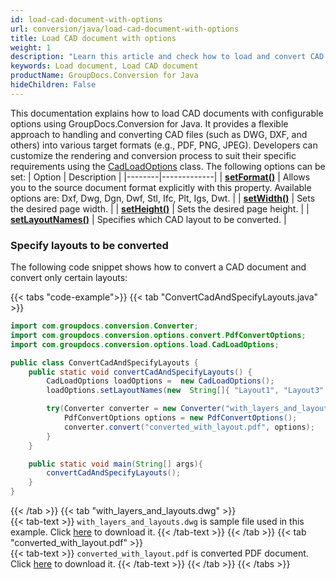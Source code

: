 ```yaml
---
id: load-cad-document-with-options
url: conversion/java/load-cad-document-with-options
title: Load CAD document with options
weight: 1
description: "Learn this article and check how to load and convert CAD documents with advanced options using GroupDocs.Conversion for Java API."
keywords: Load document, Load CAD document
productName: GroupDocs.Conversion for Java
hideChildren: False
---
```


This documentation explains how to load CAD documents with configurable options using GroupDocs.Conversion for Java. It provides a flexible approach to handling and converting CAD files (such as DWG, DXF, and others) into various target formats (e.g., PDF, PNG, JPEG). Developers can customize the rendering and conversion process to suit their specific requirements using the [CadLoadOptions](https://reference.groupdocs.com/java/conversion/com.groupdocs.conversion.options.load/CadLoadOptions) class. The following options can be set:
| Option | Description |
|--------|-------------|
| [**setFormat()**](https://reference.groupdocs.com/java/conversion/com.groupdocs.conversion.options.load/CadLoadOptions#setFormat(com.groupdocs.conversion.filetypes.CadFileType)) | Allows you to the source document format explicitly with this property. Available options are: Dxf, Dwg, Dgn, Dwf, Stl, Ifc, Plt, Igs, Dwt. |
| [**setWidth()**](https://reference.groupdocs.com/java/conversion/com.groupdocs.conversion.options.load/CadLoadOptions#setWidth(int)) | Sets the desired page width. |
| [**setHeight()**](https://reference.groupdocs.com/java/conversion/com.groupdocs.conversion.options.load/CadLoadOptions#setHeight(int)) | Sets the desired page height. |
| [**setLayoutNames()**](https://reference.groupdocs.com/conversion/java/com.groupdocs.conversion.options.load/CadLoadOptions#setLayoutNames(java.lang.String[])) | Specifies which CAD layout to be converted. |

### Specify layouts to be converted

The following code snippet shows how to convert a CAD document and convert only certain layouts:

{{< tabs "code-example">}}
{{< tab "ConvertCadAndSpecifyLayouts.java" >}}  
```java
import com.groupdocs.conversion.Converter;
import com.groupdocs.conversion.options.convert.PdfConvertOptions;
import com.groupdocs.conversion.options.load.CadLoadOptions;

public class ConvertCadAndSpecifyLayouts {
    public static void convertCadAndSpecifyLayouts() {
        CadLoadOptions loadOptions =  new CadLoadOptions();
        loadOptions.setLayoutNames(new  String[]{ "Layout1", "Layout3" });

        try(Converter converter = new Converter("with_layers_and_layouts.dwg", () -> loadOptions)) {
            PdfConvertOptions options = new PdfConvertOptions();
            converter.convert("converted_with_layout.pdf", options);
        }
    }

    public static void main(String[] args){
        convertCadAndSpecifyLayouts();
    }
}
```
{{< /tab >}}
{{< tab "with_layers_and_layouts.dwg" >}}  
{{< tab-text >}}
`with_layers_and_layouts.dwg` is sample file used in this example. Click [here](/conversion/java/_sample_files/developer-guide/loading-documents/load-cad-document-with-options/with_layers_and_layouts.dwg) to download it.
{{< /tab-text >}}
{{< /tab >}}
{{< tab "converted_with_layout.pdf" >}}  
{{< tab-text >}}
`converted_with_layout.pdf` is converted PDF document. Click [here](/conversion/java/_sample_files/developer-guide/loading-documents/load-cad-document-with-options/converted_with_layout.pdf) to download it.
{{< /tab-text >}}
{{< /tab >}}
{{< /tabs >}}

